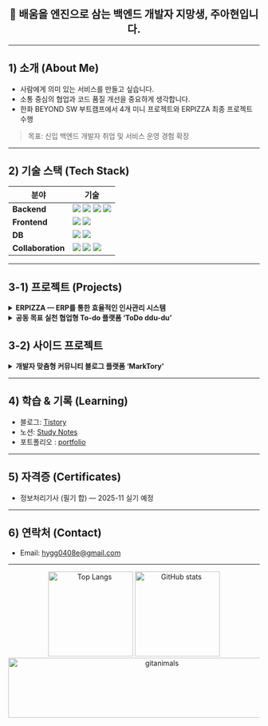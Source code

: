 <!-- 제목 & 한 줄 소개 -->
<h2 align="center">👋 배움을 엔진으로 삼는 백엔드 개발자 지망생, 주아현입니다.</h2>

---

## 1) 소개 (About Me)
- 사람에게 의미 있는 서비스를 만들고 싶습니다.
- 소통 중심의 협업과 코드 품질 개선을 중요하게 생각합니다.
- 한화 BEYOND SW 부트캠프에서 4개 미니 프로젝트와 ERPIZZA 최종 프로젝트 수행  
> 목표: 신입 백엔드 개발자 취업 및 서비스 운영 경험 확장

---

## 2) 기술 스택 (Tech Stack)

| 분야 | 기술 |
|------|------|
| **Backend** | <img src="https://img.shields.io/badge/Java-17+-red"/> <img src="https://img.shields.io/badge/Spring%20Boot-3.x-brightgreen"/> <img src="https://img.shields.io/badge/JPA-ORM-orange"/> <img src="https://img.shields.io/badge/MyBatis-Mapper-blue"/> |
| **Frontend** | <img src="https://img.shields.io/badge/Vue.js-3-41B883"/> <img src="https://img.shields.io/badge/Composition%20API-v3-informational"/> |
| **DB** | <img src="https://img.shields.io/badge/MariaDB-10.x-blue"/> <img src="https://img.shields.io/badge/MySQL-8.x-4479A1"/> |
| **Collaboration** | <img src="https://img.shields.io/badge/Git-F05032?logo=git&logoColor=white"/> <img src="https://img.shields.io/badge/GitHub-181717?logo=github&logoColor=white"/> <img src="https://img.shields.io/badge/Notion-000000?logo=notion&logoColor=white"/> |

---

## 3-1) 프로젝트 (Projects)

<details>
  <summary><b>ERPIZZA — ERP를 통한 효율적인 인사관리 시스템</b></summary>

**프로젝트 요약**

| 구분 | 내용 |
|-----|-----|
| **기간** | 2025.05 ~ 2025.06 |
| **역할** | 프론트/백엔드 개발 - 전자결재 모듈, 결재선 자동매칭 |
| **기술** | Java, Spring Boot, Vue 3, MariaDB, MyBatis/JPA |

**담당 기능**
- 조직도·직급 기반 결재선 자동매칭(ApprovalLineAutoMatchService)  
- 결재문서 상세 조회(상태별 버튼), S3 Presigned URL 첨부 다운로드  
- Ag-Grid 문서함 필터/정렬

**아키텍처**
- **CQRS**: Query/Command 분리 → 조회 최적화, 쓰기 트랜잭션 명확화  
- **모놀리스**: 소규모 팀의 개발/배포 단순화, 통합 테스트·리뷰 용이

**성과/지표**

| 항목 | 내용 |
|-----|-----|
| **REST API 구현** | 총 **13건** (전자결재·결재선·파일/S3 도메인) |
| **성능/품질 개선** | 전자결재 API **쿼리 최적화 및 페이징 처리 적용**(대량 데이터 대응) |

**Repo**
- BE: <a href="https://github.com/Jooahyeon/be14-fin-DDIS-BE-.git">TEAM-DDIS/be14-fin-DDIS-BE-</a>
- FE: <a href="https://github.com/Jooahyeon/be14-fin-DDIS-FE">Jooahyeon/be14-fin-DDIS-FE</a>

</details>

<details>
  <summary><b> 공동 목표 실천 협업형 To-do 플랫폼 ‘ToDo ddu-du’</b></summary>

**프로젝트 요약**

| 구분 | 내용 |
|-----|-----|
| **기간** | 2025.04.30.~2025.05.02. |
| **역할** | 프론트/백엔드 개발 - 게시글 관리 기능((CRUD/정렬·필터·페이징, UI/UX, CORS·에러응답))|
| **기술** | Java, Spring Boot, Vue 3, MariaDB, MyBatis/JPA |

**담당 기능**
- 모집 게시글을 통한 공동 목표 멤버 모집
- 모집 게시글 모집 완료 시, 공동 To-do 방 자동 생성

**아키텍처**
- 모놀리스 방식 기반 RESTful API로 프론트(Vue)와 경계 명확화
- JPA+MyBatis 혼용(CRUD=JPA, 목록/검색=동적 SQL)과 CORS 및 표준 에러 응답으로 운영/보안 강화

**성과/지표**

| 항목 | 내용 |
|-----|-----|
| **REST API 구현** | 총 **12건** (모집게시글 및 신청 관련 API) |

**Repo**
- BE:  <a href="https://github.com/Jooahyeon/be14-4th-DDIS-ToDoDduDu-BE-.git">TEAM-DDIS/be14-4th-DDIS-BE-</a>     
- FE:  <a href="https://github.com/TEAM-DDIS/be14-4th-DDIS-ToDoDduDu-FE.git">TEAM-DDIS/be14-4th-DDIS-FE-</a>
</details>

## 3-2) 사이드 프로젝트 
<details>
  <summary><b> 개발자 맞춤형 커뮤니티 블로그 플랫폼 ‘MarkTory’ </b></summary>

  **Repo**
- BE:  <a href="https://github.com/be14-2nd-spring-is-coming/be14-3rd-springiscomming-marktory-FE.git">be14-2nd-spring-is-coming/be14-3rd-springiscomming-marktory-FE</a>     
- FE:  <a href="https://github.com/be14-2nd-spring-is-coming/be14-2nd-springiscomming-marktory.git">be14-2nd-spring-is-coming/be14-3rd-springiscomming-marktory-BE-</a>
</details>

---

## 4) 학습 & 기록 (Learning)
- 블로그: <a href="https://dkgus0496.tistory.com/">Tistory</a>  
- 노션: <a href="https://www.notion.so/16c4a77d369b807292f4dbac31fe1a5b?source=copy_link">Study Notes</a>
- 포트폴리오 : <a href="https://jooahyeon.github.io/web-porfolio/"> portfolio </a>

---

## 5) 자격증 (Certificates)
- 정보처리기사 (필기 합) — 2025-11 실기 예정

---

## 6) 연락처 (Contact)
- Email: <a href="mailto:hygg0408e@gmail.com">hygg0408e@gmail.com</a>

---

<!-- GitHub 통계: 두 카드 나란히 -->
<div align="center">
  <img height="170" src="https://github-readme-stats.vercel.app/api/top-langs/?username=Jooahyeon&layout=compact&theme=tokyonight" alt="Top Langs"/>
  <img height="170" src="https://github-readme-stats.vercel.app/api?username=Jooahyeon&hide=contribs,prs&show_icons=true&theme=tokyonight" alt="GitHub stats"/>
</div>

<!-- gitanimals -->
<div align="center">
  <a href="https://www.gitanimals.org/en_US?utm_medium=image&utm_source=Jooahyeon&utm_content=line">
    <img src="https://render.gitanimals.org/lines/Jooahyeon?pet-id=743114415578658078" width="600" height="120" alt="gitanimals"/>
  </a>
</div>
